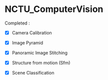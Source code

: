 # NCTU_ComputerVision
Completed :
- [x] Camera Calibration
- [x] Image Pyramid
- [x] Panoramic Image Stitching
- [x] Structure from motion (Sfm)
- [x] Scene Classification 

